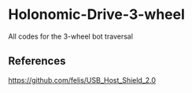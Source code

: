# Holonomic-Drive-3-wheel
All codes for the 3-wheel bot traversal
## References
https://github.com/felis/USB_Host_Shield_2.0
